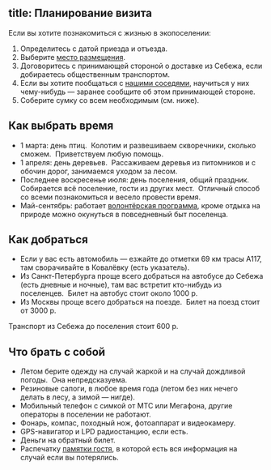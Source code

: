 title: Планирование визита
---
Если вы хотите познакомиться с жизнью в экопоселении:

1. Определитесь с датой приезда и отъезда.
2. Выберите [место размещения](/stay/).
3. Договоритесь с принимающей стороной о доставке из Себежа, если добираетесь общественным транспортом.
4. Если вы хотите пообщаться с [нашими соседями](/insiders/), научиться у них чему-нибудь — заранее сообщите об этом принимающей стороне.
4. Соберите сумку со всем необходимым (см. ниже).


## Как выбрать время

- 1 марта: день птиц.  Колотим и развешиваем скворечники, сколько сможем.  Приветствуем любую помощь.
- 1 апреля: день деревьев.  Рассаживаем деревья из питомников и с обочин дорог, занимаемся уходом за лесом.
- Последнее воскресенье июля: день поселения, общий праздник.  Собирается всё поселение, гости из других мест.  Отличный способ со всеми познакомиться и весело провести время.
- Май-сентябрь: работает [волонтёрская программа][1], кроме отдыха на природе можно окунуться в повседневный быт поселенца.


## Как добраться

- Если у вас есть автомобиль — езжайте до отметки 69 км трасы А117, там сворачивайте в Ковалёвку (есть указатель).
- Из Санкт-Петербурга проще всего добраться на автобусе до Себежа (есть дневные и ночные), там вас встретит кто-нибудь из поселенцев.  Билет на автобус стоит около 1000 р.
- Из Москвы проще всего добраться на поезде.  Билет на поезд стоит от 3000 р.

Транспорт из Себежа до поселения стоит 600 р.


## Что брать с собой

- Летом берите одежду на случай жаркой и на случай дождливой погоды.  Она непредсказуема.
- Резиновые сапоги, в любое время года (летом без них нечего делать в лесу, а зимой — нигде).
- Мобильный телефон с симкой от МТС или Мегафона, другие операторы в поселении не работают.
- Фонарь, компас, походный нож, фотоаппарат и видеокамеру.
- GPS-навигатор и LPD радиостанцию, если есть.
- Деньги на обратный билет.
- Распечатку [памятки гостя][2], в которой есть вся информация на случай если вы потерялись.

[1]: http://land.umonkey.net/volunteer/ "Описание волонтёрской программы"
[2]: nebo-memo.pdf
